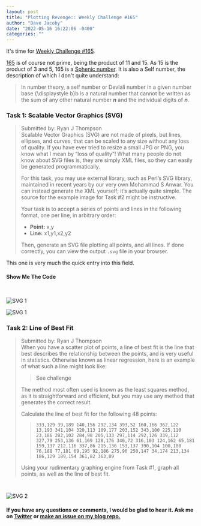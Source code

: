 ```yaml
---
layout: post
title: "Plotting Revenge:: Weekly Challenge #165"
author: "Dave Jacoby"
date: "2022-05-16 16:22:06 -0400"
categories: ""
---
```


It's time for [Weekly Challenge #165](https://theweeklychallenge.org/blog/perl-weekly-challenge-165/).

[165](<https://en.wikipedia.org/wiki/165-(number)>) is of course not prime, being the product of 11 and 15. As 15 is the product of 3 and 5, 165 is a [Sphenic number](https://en.wikipedia.org/wiki/Sphenic_number). It is also a Self number, the description of which I don't quite understand:

> In number theory, a self number or Devlali number in a given number base {\displaystyle b}b is a natural number that cannot be written as the sum of any other natural number _**n**_ and the individual digits of _**n**_.

### Task 1: Scalable Vector Graphics (SVG)

> Submitted by: Ryan J Thompson  
> Scalable Vector Graphics (SVG) are not made of pixels, but lines, ellipses, and curves, that can be scaled to any size without any loss of quality. If you have ever tried to resize a small JPG or PNG, you know what I mean by “loss of quality”! What many people do not know about SVG files is, they are simply XML files, so they can easily be generated programmatically.
>
> For this task, you may use external library, such as Perl’s SVG library, maintained in recent years by our very own Mohammad S Anwar. You can instead generate the XML yourself; it’s actually quite simple. The source for the example image for Task #2 might be instructive.
>
> Your task is to accept a series of points and lines in the following format, one per line, in arbitrary order:
>
> - **Point:** x,y
> - **Line:** x1,y1,x2,y2
>
> Then, generate an SVG file plotting all points, and all lines. If done correctly, you can view the output `.svg` file in your browser.

This one is very much the quick entry into this field. 

#### Show Me The Code

```perl

```

```text

```

![SVG 1](https://jacoby.github.io/images/165-1.svg)

![SVG 1](https://jacoby.github.io/images/imokay.png)

### Task 2: Line of Best Fit

> Submitted by: Ryan J Thompson  
> When you have a scatter plot of points, a line of best fit is the line that best describes the relationship between the points, and is very useful in statistics. Otherwise known as linear regression, here is an example of what such a line might look like:
>
> > See challenge
>
> The method most often used is known as the least squares method, as it is straightforward and efficient, but you may use any method that generates the correct result.
>
> Calculate the line of best fit for the following 48 points:
>
> > `333,129 39,189 140,156 292,134 393,52 160,166 362,122 13,193 341,104 320,113 109,177 203,152 343,100 225,110 23,186 282,102 284,98 205,133 297,114 292,126 339,112 327,79 253,136 61,169 128,176 346,72 316,103 124,162 65,181 159,137 212,116 337,86 215,136 153,137 390,104 100,180 76,188 77,181 69,195 92,186 275,96 250,147 34,174 213,134 186,129 189,154 361,82 363,89`  
>
> Using your rudimentary graphing engine from Task #1, graph all points, as well as the line of best fit.

```perl

```

```text

```

![SVG 2](https://jacoby.github.io/images/165-2.svg)

#### If you have any questions or comments, I would be glad to hear it. Ask me on [Twitter](https://twitter.com/jacobydave) or [make an issue on my blog repo.](https://github.com/jacoby/jacoby.github.io)
